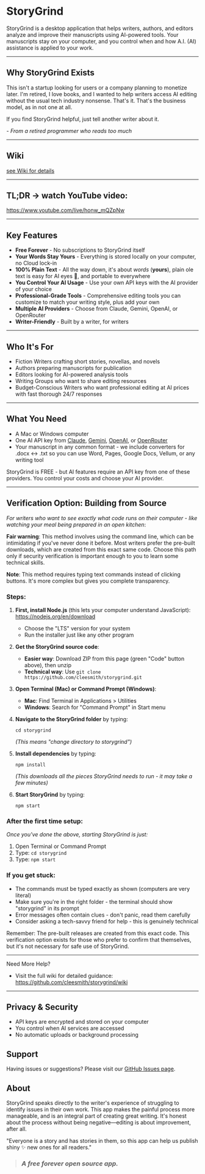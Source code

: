# StoryGrind

StoryGrind is a desktop application that helps writers, authors, and editors analyze and improve their manuscripts using AI-powered tools. Your manuscripts stay on your computer, and you control when and how A.I. (AI) assistance is applied to your work.

---

## Why StoryGrind Exists

This isn't a startup looking for users or a company planning to monetize later. I'm retired, I love books, and I wanted to help writers access AI editing without the usual tech industry nonsense. That's it. That's the business model, as in not one at all.

If you find StoryGrind helpful, just tell another writer about it.

*- From a retired programmer who reads too much*

---

## Wiki
[see Wiki for details](https://github.com/cleesmith/storygrind/wiki)

---

## TL;DR -> watch YouTube video:

https://www.youtube.com/live/honw_mQZpNw

---

## Key Features

- **Free Forever** - No subscriptions to StoryGrind itself
- **Your Words Stay Yours** - Everything is stored locally on your computer, no Cloud lock-in
- **100% Plain Text** - All the way down, it's about *words* (**yours**), plain ole text is easy for AI eyes 👀, and portable to everywhere
- **You Control Your AI Usage** - Use your own API keys with the AI provider of your choice
- **Professional-Grade Tools** - Comprehensive editing tools you can customize to match your writing style, plus add your own
- **Multiple AI Providers** - Choose from Claude, Gemini, OpenAI, or OpenRouter
- **Writer-Friendly** - Built by a writer, for writers

---

## Who It's For

- Fiction Writers crafting short stories, novellas, and novels
- Authors preparing manuscripts for publication
- Editors looking for AI-powered analysis tools
- Writing Groups who want to share editing resources
- Budget-Conscious Writers who want professional editing at AI prices with fast thorough 24/7 responses

---

## What You Need

- A Mac or Windows computer
- One AI API key from [Claude](https://console.anthropic.com/), [Gemini](https://aistudio.google.com/app/apikey), [OpenAI](https://platform.openai.com/), or [OpenRouter](https://openrouter.ai/)
- Your manuscript in any common format - we include converters for .docx ↔ .txt so you can use Word, Pages, Google Docs, Vellum, or any writing tool

StoryGrind is FREE - but AI features require an API key from one of these providers. You control your costs and choose your AI provider.

---

## Verification Option: Building from Source

*For writers who want to see exactly what code runs on their computer - like watching your meal being prepared in an open kitchen*:

**Fair warning**: This method involves using the command line, which can be intimidating if you've never done it before. Most writers prefer the pre-built downloads, which are created from this exact same code. Choose this path only if security verification is important enough to you to learn some technical skills.

**Note**: This method requires typing text commands instead of clicking buttons. It's more complex but gives you complete transparency.

### Steps:

1. **First, install Node.js** (this lets your computer understand JavaScript): https://nodejs.org/en/download
   - Choose the "LTS" version for your system
   - Run the installer just like any other program

2. **Get the StoryGrind source code**:
   - **Easier way**: Download ZIP from this page (green "Code" button above), then unzip
   - **Technical way**: Use `git clone https://github.com/cleesmith/storygrind.git`

3. **Open Terminal (Mac) or Command Prompt (Windows)**:
   - **Mac**: Find Terminal in Applications > Utilities
   - **Windows**: Search for "Command Prompt" in Start menu

4. **Navigate to the StoryGrind folder** by typing:
   ```
   cd storygrind
   ```
   *(This means "change directory to storygrind")*

5. **Install dependencies** by typing:
   ```
   npm install
   ```
   *(This downloads all the pieces StoryGrind needs to run - it may take a few minutes)*

6. **Start StoryGrind** by typing:
   ```
   npm start
   ```

### After the first time setup:
*Once you've done the above, starting StoryGrind is just:*

1. Open Terminal or Command Prompt
2. Type: `cd storygrind`
3. Type: `npm start`

### If you get stuck:
- The commands must be typed exactly as shown (computers are very literal)
- Make sure you're in the right folder - the terminal should show "storygrind" in its prompt
- Error messages often contain clues - don't panic, read them carefully
- Consider asking a tech-savvy friend for help - this is genuinely technical

Remember: The pre-built releases are created from this exact code. This verification option exists for those who prefer to confirm that themselves, but it's not necessary for safe use of StoryGrind.

---

Need More Help?

- Visit the full wiki for detailed guidance: https://github.com/cleesmith/storygrind/wiki

---

## Privacy & Security

- API keys are encrypted and stored on your computer
- You control when AI services are accessed
- No automatic uploads or background processing

## Support

Having issues or suggestions? Please visit our [GitHub Issues page](https://github.com/cleesmith/storygrind/issues).

## About

StoryGrind speaks directly to the writer's experience of struggling to identify issues in their own work. This app makes the painful process more manageable, and is an integral part of creating great writing. It's honest about the process without being negative—editing is about improvement, after all.

"Everyone is a story and has stories in them, so this app can help us publish shiny ✨ new ones for all readers."

> ### *A free forever open source app.*

